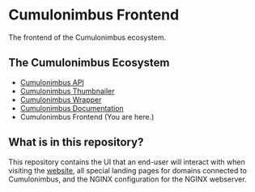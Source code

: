 # Cumulonimbus Frontend

The frontend of the Cumulonimbus ecosystem.

## The Cumulonimbus Ecosystem

- [Cumulonimbus API](https://github.com/AlekEagle/cumulonimbus-api)
- [Cumulonimbus Thumbnailer](https://github.com/AlekEagle/cumulonimbus-thumbnailer)
- [Cumulonimbus Wrapper](https://github.com/AlekEagle/cumulonimbus-wrapper)
- [Cumulonimbus Documentation](https://github.com/AlekEagle/cumulonimbus-docs)
- Cumulonimbus Frontend (You are here.)

## What is in this repository?

This repository contains the UI that an end-user will interact with when visiting the [website](https://alekeagle.me), all special landing pages for domains connected to Cumulonimbus, and the NGINX configuration for the NGINX webserver.
